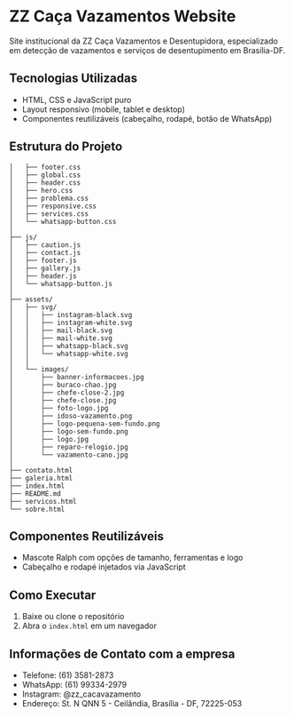 # ZZ Caça Vazamentos Website

Site institucional da ZZ Caça Vazamentos e Desentupidora, especializado em detecção de vazamentos e serviços de desentupimento em Brasília-DF.

## Tecnologias Utilizadas

- HTML, CSS e JavaScript puro
- Layout responsivo (mobile, tablet e desktop)
- Componentes reutilizáveis (cabeçalho, rodapé, botão de WhatsApp)

## Estrutura do Projeto

```├── css/
│   ├── footer.css        
│   ├── global.css        
│   ├── header.css        
│   ├── hero.css          
│   ├── problema.css      
│   ├── responsive.css
│   ├── services.css      
│   └── whatsapp-button.css 
│
├── js/                   
│   ├── caution.js
│   ├── contact.js      
│   ├── footer.js
│   ├── gallery.js   
│   ├── header.js      
│   └── whatsapp-button.js 
│
├── assets/
│   ├── svg/
│   │   ├── instagram-black.svg
│   │   ├── instagram-white.svg
│   │   ├── mail-black.svg
│   │   ├── mail-white.svg
│   │   ├── whatsapp-black.svg
│   │   └── whatsapp-white.svg
│   │
│   └── images/
│       ├── banner-informacoes.jpg
│       ├── buraco-chao.jpg
│       ├── chefe-close-2.jpg
│       ├── chefe-close.jpg
│       ├── foto-logo.jpg
│       ├── idoso-vazamento.png
│       ├── logo-pequena-sem-fundo.png
│       ├── logo-sem-fundo.png
│       ├── logo.jpg
│       ├── reparo-relogio.jpg
│       └── vazamento-cano.jpg     
│
├── contato.html
├── galeria.html
├── index.html
├── README.md
├── servicos.html
└── sobre.html
```

## Componentes Reutilizáveis

- Mascote Ralph com opções de tamanho, ferramentas e logo
- Cabeçalho e rodapé injetados via JavaScript

## Como Executar

1. Baixe ou clone o repositório
2. Abra o `index.html` em um navegador

## Informações de Contato com a empresa

- Telefone: (61) 3581-2873
- WhatsApp: (61) 99334-2979
- Instagram: @zz_cacavazamento
- Endereço: St. N QNN 5 - Ceilândia, Brasília - DF, 72225-053

